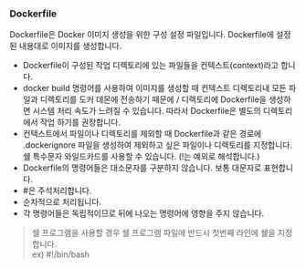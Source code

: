 ### Dockerfile
Dockerfile은 Docker 이미지 생성을 위한 구성 설정 파일입니다. Dockerfile에 설정된 내용대로 이미지를 생성합니다.
- Dockerfile이 구성된 작업 디렉토리에 있는 파일들을 컨텍스트(context)라고 합니다.
- docker build 명령어를 사용하여 이미지를 생성할 때 컨텍스트 디렉토리내 모든 파일과 디렉토리를 도커 데몬에 전송하기 때문에 / 디렉토리에 Dockerfile을 생성하면 시스템 처리 속도가 느려질 수 있습니다.
따라서 Dockerfile은 별도의 디렉토리에서 작업 하기를 권장합니다.
- 컨텍스트에서 파일이나 디렉토리를 제외할 때 Dockerfile과 같은 경로에 .dockerignore 파일을 생성하여 제외하고 싶은 파일이나 디렉토리를 지정합니다. 쉘 특수문자 와일드카드를 사용할 수 있습니다. (!는 예외로 해석합니다.)
- Dockerfile의 명령어들은 대소문자를 구분하지 않습니다. 보통 대문자로 표현합니다.
- #은 주석처리합니다.
- 순차적으로 처리됩니다.
- 각 명령어들은 독립적이므로 뒤에 나오는 명령어에 영향을 주지 않습니다.

> 쉘 프로그램을 사용할 경우 쉘 프로그램 파일에 반드시 첫번째 라인에 쉘을 지정합니다. <br />
> ex) #!/bin/bash
